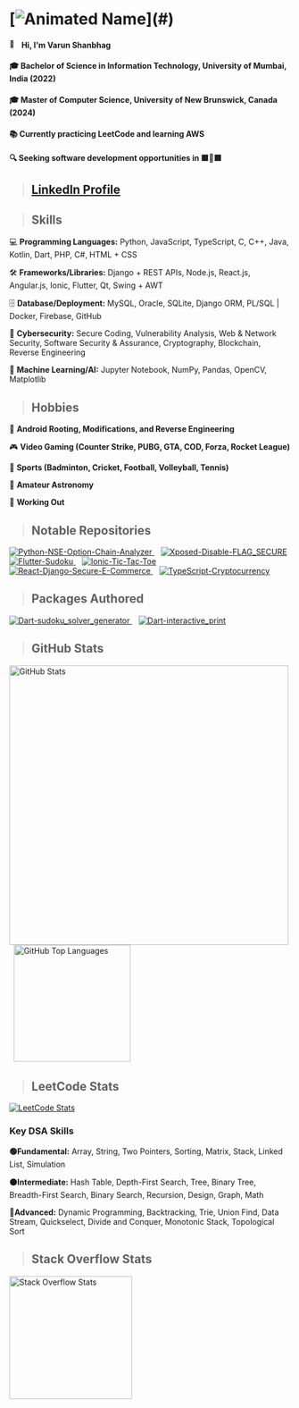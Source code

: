# [![Animated Name](https://readme-typing-svg.herokuapp.com?font=Fira+Code&size=30&duration=3500&pause=1000&color=00B200&repeat=false&width=700&height=70&lines=Hello+World%2C+welcome+to+my+profile!)](#)

#### <a href="#"><img src="https://media.giphy.com/media/hvRJCLFzcasrR4ia7z/giphy.gif" width="15" alt="👋"></a>&nbsp; Hi, I'm Varun Shanbhag

#### 🎓 Bachelor of Science in Information Technology, University of Mumbai, India (2022)

#### 🎓 Master of Computer Science, University of New Brunswick, Canada (2024)

#### 📚 Currently practicing LeetCode and learning AWS

#### 🔍 Seeking software development opportunities in 🟥🍁🟥

> ## [LinkedIn Profile](https://www.linkedin.com/in/varun-shanbhag-858b94212/)

> ## Skills

💻 **Programming Languages:** Python, JavaScript, TypeScript, C, C++, Java, Kotlin, Dart, PHP, C#, HTML + CSS

🛠️ **Frameworks/Libraries:** Django + REST APIs, Node.js, React.js, Angular.js, Ionic, Flutter, Qt, Swing + AWT

🗄️ **Database/Deployment:** MySQL, Oracle, SQLite, Django ORM, PL/SQL | Docker, Firebase, GitHub

🔐 **Cybersecurity:** Secure Coding, Vulnerability Analysis, Web & Network Security, Software Security & Assurance,
Cryptography, Blockchain, Reverse Engineering

🤖 **Machine Learning/AI:** Jupyter Notebook, NumPy, Pandas, OpenCV, Matplotlib

> ## Hobbies

📱 **Android Rooting, Modifications, and Reverse Engineering**

🎮 **Video Gaming (Counter Strike, PUBG, GTA, COD, Forza, Rocket League)**

🏸 **Sports (Badminton, Cricket, Football, Volleyball, Tennis)**

🔭 **Amateur Astronomy**

💪 **Working Out**

> ## Notable Repositories

<tr>
  <td style="text-align: center;width: 50%">
    <a href="https://github.com/VarunS2002/Python-NSE-Option-Chain-Analyzer">
      <img src="https://github-readme-stats.vercel.app/api/pin/?username=VarunS2002&repo=Python-NSE-Option-Chain-Analyzer&theme=dark" alt="Python-NSE-Option-Chain-Analyzer" />
    </a>
  </td> &nbsp;&nbsp;
  <td style="text-align: center;width: 50%">
    <a href="https://github.com/VarunS2002/Xposed-Disable-FLAG_SECURE">
      <img src="https://github-readme-stats.vercel.app/api/pin/?username=VarunS2002&repo=Xposed-Disable-FLAG_SECURE&theme=dark"  alt="Xposed-Disable-FLAG_SECURE" />
    </a>
  </td>
</tr>
<br />
<tr>
  <td style="text-align: center;width: 50%">
    <a href="https://github.com/VarunS2002/Flutter-Sudoku">
      <img src="https://github-readme-stats.vercel.app/api/pin/?username=VarunS2002&repo=Flutter-Sudoku&theme=dark" alt="Flutter-Sudoku" />
    </a>
  </td> &nbsp;&nbsp;
  <td style="text-align: center;width: 50%">
    <a href="https://github.com/VarunS2002/Ionic-Tic-Tac-Toe">
      <img src="https://github-readme-stats.vercel.app/api/pin/?username=VarunS2002&repo=Ionic-Tic-Tac-Toe&theme=dark"  alt="Ionic-Tic-Tac-Toe" />
    </a>
  </td>
</tr>
<br />
<tr>
  <td style="text-align: center;width: 50%">
    <a href="https://github.com/VarunS2002/React-Django-Secure-E-Commerce">
      <img src="https://github-readme-stats.vercel.app/api/pin/?username=VarunS2002&repo=React-Django-Secure-E-Commerce&theme=dark" alt="React-Django-Secure-E-Commerce" />
    </a>
  </td> &nbsp;&nbsp;
  <td style="text-align: center;width: 50%">
    <a href="https://github.com/VarunS2002/TypeScript-Cryptocurrency">
      <img src="https://github-readme-stats.vercel.app/api/pin/?username=VarunS2002&repo=TypeScript-Cryptocurrency&theme=dark" alt="TypeScript-Cryptocurrency" />
    </a>
  </td>
</tr>

> ## Packages Authored

<tr>
  <td style="text-align: center;width: 50%">
    <a href="https://github.com/VarunS2002/Dart-sudoku_solver_generator">
      <img src="https://github-readme-stats.vercel.app/api/pin/?username=VarunS2002&repo=Dart-sudoku_solver_generator&theme=dark" alt="Dart-sudoku_solver_generator" />
    </a>
  </td> &nbsp;&nbsp;
  <td style="text-align: center;width: 50%">
    <a href="https://github.com/VarunS2002/Dart-interactive_print">
      <img src="https://github-readme-stats.vercel.app/api/pin/?username=VarunS2002&repo=Dart-interactive_print&theme=dark" alt="Dart-interactive_print" />
    </a>
  </td>
</tr>

> ## GitHub Stats

<tr>
  <td style="text-align: center;width: 50%">
    <a href="https://github.com/VarunS2002">
      <img src="https://github-readme-stats.vercel.app/api?username=VarunS2002&show_icons=true&theme=dark&include_all_commits=true&hide=contribs&rank_icon=percentile&ring_color=73F290&line_height=30&custom_title=VarunS2002%20" alt="GitHub Stats" width="500px">
    </a>
  </td> &nbsp;
  <td style="text-align: center;width: 50%">
    <a href="https://github.com/VarunS2002">
      <img src="https://github-readme-stats.vercel.app/api/top-langs/?username=VarunS2002&layout=compact&langs_count=10&hide=cmake,css,scss,processing&theme=dark" alt="GitHub Top Languages" height="209px">
    </a>
  </td>
</tr>

> ## LeetCode Stats

[![LeetCode Stats](https://leetcard.jacoblin.cool/VarunS2002?theme=dark&font=Roboto%20Flex&hide=ranking)](https://leetcode.com/u/VarunS2002/)

### Key DSA Skills

**🟢Fundamental:** Array, String, Two Pointers, Sorting, Matrix, Stack, Linked List, Simulation

**🟠Intermediate:** Hash Table, Depth-First Search, Tree, Binary Tree, Breadth-First Search, Binary Search, Recursion,
Design, Graph, Math

**🔴Advanced:** Dynamic Programming, Backtracking, Trie, Union Find, Data Stream, Quickselect, Divide and Conquer,
Monotonic Stack, Topological Sort

> ## Stack Overflow Stats

<a href="https://stackoverflow.com/users/13978447/VarunS2002">
  <img height="220" src="https://so-stats.vercel.app/api?user=13978447" alt="Stack Overflow Stats"/>
</a>
